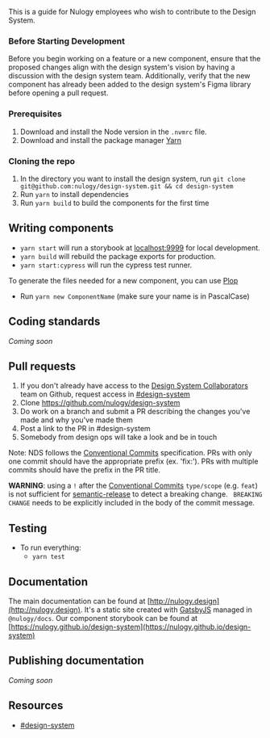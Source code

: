 This is a guide for Nulogy employees who wish to contribute to the Design System.

### Before Starting Development

Before you begin working on a feature or a new component, ensure that the proposed changes align with the design system's vision by having a discussion with the design system team. 
Additionally, verify that the new component has already been added to the design system's Figma library before opening a pull request.

### Prerequisites

1. Download and install the Node version in the `.nvmrc` file.
2. Download and install the package manager [Yarn](https://yarnpkg.com/en/docs/install#mac-stable)

### Cloning the repo

1. In the directory you want to install the design system, run `git clone git@github.com:nulogy/design-system.git && cd design-system`
2. Run `yarn` to install dependencies
3. Run `yarn build` to build the components for the first time

## Writing components

- `yarn start` will run a storybook at [localhost:9999](localhost:9999) for local development.
- `yarn build` will rebuild the package exports for production.
- `yarn start:cypress` will run the cypress test runner.

To generate the files needed for a new component, you can use [Plop](https://plopjs.com/)

- Run `yarn new ComponentName` (make sure your name is in PascalCase)

## Coding standards

_Coming soon_

## Pull requests

1. If you don't already have access to the [Design System Collaborators](https://github.com/orgs/nulogy/teams/design-system-collaborators/members) team on Github, request access in [#design-system](https://slack.com/app_redirect?channel=design-system)
2. Clone https://github.com/nulogy/design-system
3. Do work on a branch and submit a PR describing the changes you've made and why you've made them
4. Post a link to the PR in #design-system
5. Somebody from design ops will take a look and be in touch

Note: NDS follows the [Conventional Commits](https://www.conventionalcommits.org) specification. PRs with only one commit should have the appropriate prefix (ex. 'fix:'). PRs with multiple commits should have the prefix in the PR title.

**WARNING**: using a `!` after the [Conventional Commits](https://www.conventionalcommits.org) `type/scope` (e.g. `feat`) is not sufficient for [semantic-release](https://semantic-release.gitbook.io/semantic-release/recipes/release-workflow/maintenance-releases#releasing-a-breaking-change) to detect a breaking change. ` BREAKING CHANGE` needs to be explicitly included in the body of the commit message.

## Testing

- To run everything:
  - `yarn test`

## Documentation

The main documentation can be found at [http://nulogy.design](http://nulogy.design). It's a static site created with [GatsbyJS](https://gatsbyjs.org) managed in `@nulogy/docs`.
Our component storybook can be found at [https://nulogy.github.io/design-system](https://nulogy.github.io/design-system)

## Publishing documentation

_Coming soon_

## Resources

- [#design-system](slack://channel?team=T024N2KKA&id=CBAFQ4X7X)
